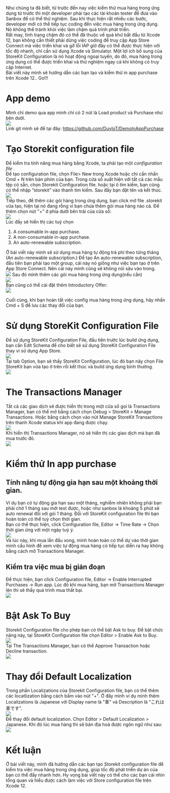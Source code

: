 Như chúng ta đã biết, từ trước đến nay việc kiểm thử mua hàng trong ứng dụng từ trước thì một developer phải tạo các tài khoản tester để đưa vào Sanbox để có thể thử nghiệm. Sau khi thực hiện rất nhiều các bước, developer mới có thể tiếp tục coding đến việc mua hàng trong ứng dụng. Nó không thể tránh khỏi việc làm chậm quá trình phát triển.<br>
Rất may, tình trạng chậm đó có thể đã thuộc về quá khứ bắt đầu từ Xcode 12, bạn không cần thiết phải dừng việc coding để truy cập App Store Connect mà việc triển khai và gỡ lỗi IAP giờ đây có thể được thực hiện với tốc độ nhanh, chỉ cần sử dụng Xcode và Simulator. Một lợi ích bổ sung của StoreKit Configuration là nó hoạt động ngoại tuyến, do đó, mua hàng trong ứng dụng có thể được triển khai và thử nghiệm ngay cả khi không có truy cập Internet.<br>
Bài viết này mình sẽ hướng dẫn các bạn tạo và kiểm thử in app purchase trên Xcode 12.. Go!!!
# App demo
Mình chỉ demo qua app mình chỉ có 2 nút là Load product và Purchase như bên dưới.<br>
![](https://images.viblo.asia/f3007d44-5cfe-4a8c-b963-1f44c92fe133.png)<br>
Link git mình sẽ để tại đây: https://github.com/DuyIoT/DemoInAppPurchase <br>
# Tạo Storekit configuration file
Để kiểm tra tính năng mua hàng bằng Xcode, ta phải tạo một *configuration file* .<br>
Để tạo configuration file, chọn File> New trong Xcode hoặc chỉ cần nhấn Cmd + N trên bàn phím của bạn. Trong cửa sổ xuất hiện với tất cả các mẫu tệp có sẵn, chọn Storekit Configuration file. hoặc tại ô tìm kiếm, bạn cũng có thể nhập “storekit” vào thanh tìm kiếm. Sau đấy bạn đặt tên và kết thúc.<br>![](https://images.viblo.asia/cb52ab57-0dae-4248-849f-390a83ebfc2b.png)<br>
Tiếp theo, để thêm các gói hàng trong ứng dụng, bạn click mở file .storekit vừa tạo, hiện tại nó đang rỗng vì bạn chưa thêm gói mua hàng nào cả. Để thêm chọn nút "+" ở phía dưới bên trái của cửa sổ: <br>
![](https://images.viblo.asia/46505d01-0d99-49a3-8b71-4e8a92ff969e.png)<br>
Lúc đấy sẽ hiển thị các tuỳ chọn
1. A consumable in-app purchase.
2. A non-consumable in-app purchase.
3. An auto-renewable subscription.<br>

Ở bài viết này mình sẽ sử dụng mua hàng tự động trả phí theo từng tháng (An auto-renewable subscription.) Để tạo An auto-renewable subscription, đầu tiên bạn phải tạo một group, cái này nó giống như việc bạn tạo ở trên App Store Connect. Nên cái này mình cũng sẽ không nói sâu vào trong.<br>
![](https://images.viblo.asia/7fa17903-7a22-4fcd-90dd-6c7bc0799094.png)
Sau đó mình thêm các gói mua hàng trong ứng dụng(nếu cần)<br>
![](https://images.viblo.asia/cc0e0bfa-dc51-474b-99fa-692b106e1eaa.png)<br>
Bạn cũng có thể cài đặt thêm Introductory Offer: <br>
![](https://images.viblo.asia/6e744472-785d-4ab8-b0c6-0ad7363fe328.png)<br>

Cuối cùng, khi bạn hoàn tất việc config mua hàng trong ứng dụng, hãy nhấn Cmd + S để lưu các thay đổi của bạn.
# Sử dụng StoreKit Configuration File
Để sử dụng StoreKit Configuration File, đầu tiên trước lúc build ứng dụng, bạn cần Edit Schema để cho biết sẽ sử dụng StoreKit Configuration File thay vì sử dụng App Store.<br>
![](https://images.viblo.asia/28e25453-be12-4638-a826-cd49c008add6.png)<br>
Tại tab Option, bạn sẽ thấy StoreKit Configuration, lúc đó bạn nãy chọn File StoreKit bạn vừa tạo ở trên rồi kết thúc và build ứng dụng bình thường.<br>
![](https://images.viblo.asia/f67f4414-912c-49d8-8f21-c43ca55d7b58.png)

# The Transactions Manager
Tất cả các giao dịch sẽ được hiển thị trong một cửa sổ gọi là Transactions Manager, bạn có thể mở bằng cách chọn Debug > StoreKit > Manage Transactions. Hoặc bằng cách chọn vào nút Manage StoreKit Transactions trên thanh Xcode status khi app đang được chạy.<br>
![](https://images.viblo.asia/b97fc164-2307-43be-9298-1a886c30df9c.png)<br>
Khi hiển thị Transactions Manager, nó sẽ hiển thị các giao dịch mà bạn đã mua trước đó.<br>
![](https://images.viblo.asia/c6e23b13-8f71-4e28-814e-1badcb407f3d.png)<br>
# Kiểm thử In app purchase
## Tính năng tự động gia hạn sau một khoảng thời gian.
Ví dụ bạn có tự động gia hạn sau một tháng, nghiễm nhiên không phải bạn phải chờ 1 tháng sau mới test được, hoặc như sanbox là khoảng 5 phút sẽ auto renewal đối với gói 1 tháng. Đối với StoreKit configuration file thì bạn hoàn toàn có thể tuỳ chọn thời gian.<br>
Bạn có thể thực hiện, click Configuration file, Editor -> Time Rate -> Chọn thời gian ứng với một ngày tuỳ ý.<br>
![](https://images.viblo.asia/ca0dd622-3d18-48b7-add7-c829818afcf2.png)<br>
Và lúc này, khi mua lần đầu xong, mình hoàn toàn có thể dự vào thời gian mình cấu hình để xem việc tự động mua hàng có tiếp tục diễn ra hay không bằng cách mở Transactions Manager.

## Kiểm tra việc mua bị gián đoạn
Để thực hiện, bạn click Configuration file, Editor -> Enable Interrupted Purchases -> Run app. Lúc đó khi mua hàng, bạn mở Transactions Manager lên thì sẽ thấy quá trình mua thất bại.<br>
![](https://images.viblo.asia/f03947bf-0496-45d6-b53c-9dc01ec969a0.png)<br>
# Bật Ask To Buy
Storekit Configuration file cho phép bạn có thể bật Ask to buy. Để bật chức năng này, tại StoreKit Configuration file chọn Editor > Enable Ask to Buy.<br>
![](https://images.viblo.asia/5fa81fbb-6abb-4748-b05e-9557d34e63eb.png)<br>
Tại The Transactions Manager, bạn có thể Approve Transaction hoặc Decline transaction.<br>
![](https://images.viblo.asia/4c104985-4f9d-4d08-871d-5a02a6cd6afc.png)<br>
# Thay đổi Default Localization
Trong phần Localizations của Storekit Configuration file, bạn có thể thêm các locatlization bằng cách bấm vào nút "+". Ở đây mình ví dụ mình thêm Localizations là Japanese với Display name là "車" và Description là "これは車です".<br>
![](https://images.viblo.asia/55b5b345-78c9-494e-a3f2-42128d25adb1.png)<br>
Để thay đổi default localization. Chọn Editor > Default Localization > Japanese. Khi đó lúc mua hàng thì sẽ bản địa hoá được ngôn ngữ như sau:<br>
![](https://images.viblo.asia/c06a42fe-e30b-45dc-8bf9-851846e927eb.png)<br>
# Kết luận
Ở bài viết này, mình đã hướng dẫn các bạn tạo Storekit configuration file để kiểm tra việc mua hàng trong ứng dụng, giúp tốc độ phát triển dự án của bạn có thể đẩy nhanh hơn. Hy vọng bài viết này có thể cho các bạn cái nhìn tổng quan và hiểu được cách làm việc với Store configuration file trên Xcode 12.